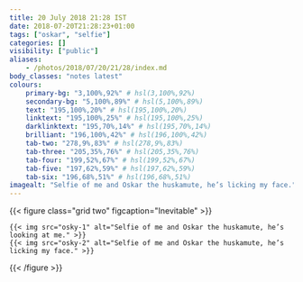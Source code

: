 ```yaml
---
title: 20 July 2018 21:28 IST
date: 2018-07-20T21:28:23+01:00
tags: ["oskar", "selfie"]
categories: []
visibility: ["public"]
aliases:
    - /photos/2018/07/20/21/28/index.md
body_classes: "notes latest"
colours:
    primary-bg: "3,100%,92%" # hsl(3,100%,92%)
    secondary-bg: "5,100%,89%" # hsl(5,100%,89%)
    text: "195,100%,20%" # hsl(195,100%,20%)
    linktext: "195,100%,25%" # hsl(195,100%,25%)
    darklinktext: "195,70%,14%" # hsl(195,70%,14%)
    brilliant: "196,100%,42%" # hsl(196,100%,42%)
    tab-two: "278,9%,83%" # hsl(278,9%,83%)
    tab-three: "205,35%,76%" # hsl(205,35%,76%)
    tab-four: "199,52%,67%" # hsl(199,52%,67%)
    tab-five: "197,62%,59%" # hsl(197,62%,59%)
    tab-six: "196,68%,51%" # hsl(196,68%,51%)
imagealt: "Selfie of me and Oskar the huskamute, he’s licking my face."
---
```


{{< figure class="grid two" figcaption="Inevitable" >}}

    {{< img src="osky-1" alt="Selfie of me and Oskar the huskamute, he’s looking at me." >}}
    {{< img src="osky-2" alt="Selfie of me and Oskar the huskamute, he’s licking my face." >}}

{{< /figure >}}
